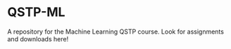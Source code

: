 # QSTP-ML
A repository for the Machine Learning QSTP course. Look for assignments and downloads here!

